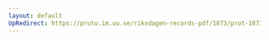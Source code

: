 ```yaml
---
layout: default
UpRedirect: https://pruto.im.uu.se/riksdagen-records-pdf/1873/prot-1873--ak--417/prot-1873--ak--417_016.pdf
---
```

